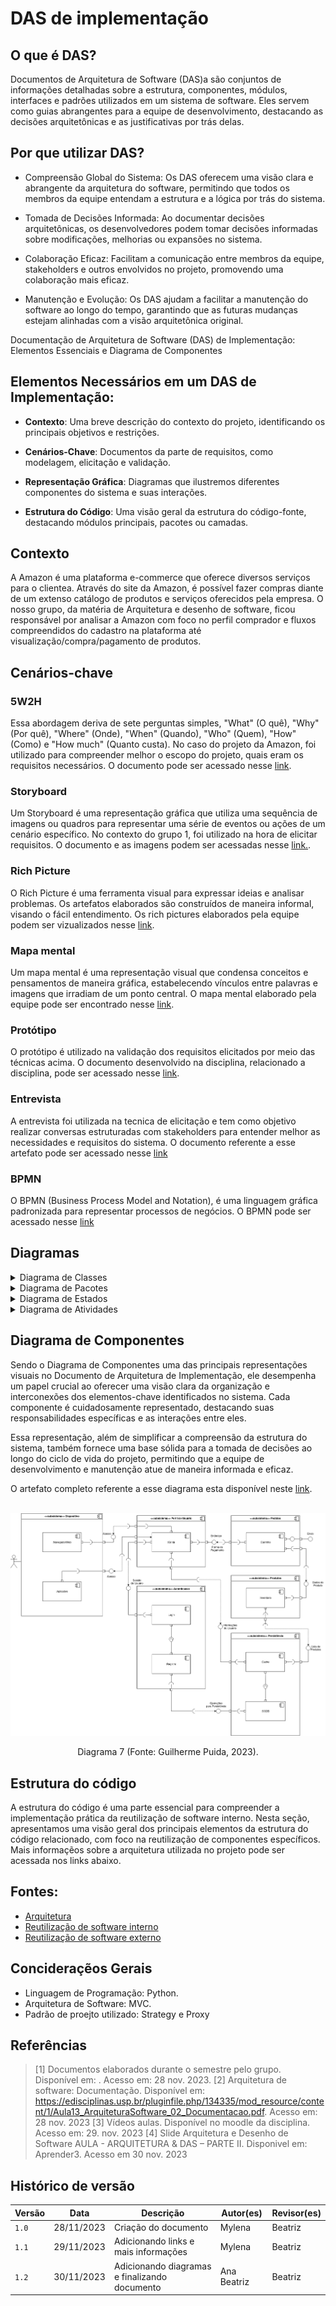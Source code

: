 # DAS de implementação

## O que é DAS?

Documentos de Arquitetura de Software (DAS)a são conjuntos de informações detalhadas sobre a estrutura, componentes, módulos, interfaces e padrões utilizados em um sistema de software. Eles servem como guias abrangentes para a equipe de desenvolvimento, destacando as decisões arquitetônicas e as justificativas por trás delas.

## Por que utilizar DAS?

- Compreensão Global do Sistema: Os DAS oferecem uma visão clara e abrangente da arquitetura do software, permitindo que todos os membros da equipe entendam a estrutura e a lógica por trás do sistema.

- Tomada de Decisões Informada: Ao documentar decisões arquitetônicas, os desenvolvedores podem tomar decisões informadas sobre modificações, melhorias ou expansões no sistema.

- Colaboração Eficaz: Facilitam a comunicação entre membros da equipe, stakeholders e outros envolvidos no projeto, promovendo uma colaboração mais eficaz.

- Manutenção e Evolução: Os DAS ajudam a facilitar a manutenção do software ao longo do tempo, garantindo que as futuras mudanças estejam alinhadas com a visão arquitetônica original.

Documentação de Arquitetura de Software (DAS) de Implementação: Elementos Essenciais e Diagrama de Componentes

## Elementos Necessários em um DAS de Implementação:

- **Contexto**: Uma breve descrição do contexto do projeto, identificando os principais objetivos e restrições.

- **Cenários-Chave**: Documentos da parte de requisitos, como modelagem, elicitação e validação.
  
- **Representação Gráfica**: Diagramas que ilustremos diferentes componentes do sistema e suas interações.

- **Estrutura do Código**: Uma visão geral da estrutura do código-fonte, destacando módulos principais, pacotes ou camadas.

## Contexto

A Amazon é uma plataforma e-commerce que oferece diversos serviços para o clientea. Através do site da Amazon, é possível fazer compras diante de um extenso catálogo de produtos e serviços oferecidos pela empresa.
O nosso grupo, da matéria de Arquitetura e desenho de software, ficou responsável por analisar a Amazon com foco no perfil comprador e fluxos compreendidos do cadastro na plataforma até visualização/compra/pagamento de produtos.

## Cenários-chave

### 5W2H

Essa abordagem deriva de sete perguntas simples, "What" (O quê), "Why" (Por quê), "Where" (Onde), "When" (Quando), "Who" (Quem), "How" (Como) e "How much" (Quanto custa). No caso do projeto da Amazon, foi utilizado para compreender melhor o escopo do projeto, quais eram os requisitos necessários. O documento pode ser acessado nesse [link](../../Entregas/Um/5W2H.md).

### Storyboard

Um Storyboard é uma representação gráfica que utiliza uma sequência de imagens ou quadros para representar uma série de eventos ou ações de um cenário específico. No contexto do grupo 1, foi utilizado na hora de elicitar requisitos. O documento e as imagens podem ser acessadas nesse [link.](../../Entregas/Um/StoryBoard.md).

### Rich Picture

O Rich Picture é uma ferramenta visual para expressar ideias e analisar problemas. Os artefatos elaborados são construídos de maneira informal, visando o fácil entendimento. Os rich pictures elaborados pela equipe podem ser vizualizados nesse [link](../../Entregas/Um/RichPicture.md).

### Mapa mental

Um mapa mental é uma representação visual que condensa conceitos e pensamentos de maneira gráfica, estabelecendo vínculos entre palavras e imagens que irradiam de um ponto central. O mapa mental elaborado pela equipe pode ser encontrado nesse [link](../../Entregas/Um/MapaMental.md).

### Protótipo

O protótipo é utilizado na validação dos requisitos elicitados por meio das técnicas acima. O documento desenvolvido na disciplina, relacionado a disciplina, pode ser acessado nesse [link](../../Entregas/Um/Prototipo.md).

### Entrevista

A entrevista foi utilizada na tecnica de elicitação e tem como objetivo realizar conversas estruturadas com stakeholders para entender melhor as necessidades e requisitos do sistema. O documento referente a esse artefato pode ser acessado nesse [link](../../Entregas/Um/Entrevista.md)

### BPMN

O BPMN (Business Process Model and Notation), é uma linguagem gráfica padronizada para representar processos de negócios. O BPMN pode ser acessado nesse [link](../../Entregas/Um/BPMN.md)

## Diagramas

<details>
  <summary>Diagrama de Classes</summary>
  <h3>O Diagrama de Classes é uma ferramenta fundamental na UML (Unified Modeling Language) que oferece uma perspectiva 
abrangente da estrutura de um sistema orientado a objetos. O artefato referente a esse diagrama pode ser encontrado neste <a href="../../Entregas/Dois/DiagramaDeClasses/DiagramaDeClasses.html">link</a>.</h3>
  <img src="../../Entregas/Dois/DiagramaDeClasses/Classe UML - Amazon_v2.1.png" alt="Diagrama de Classes"/>
  <center>
    <p> Diagrama 1 (Fonte: Ana e Beatriz, 2023).</a></p> 
  </center>
</details>

<details>
  <summary>Diagrama de Pacotes</summary>
  <h3>É um diagrama estrutural e estático que tem como objeto mostrar a disposição de pacotes (conjunto de elementos) dentro do projeto. O artefato referente a esse diagrama pode ser encontrado neste <a href="../../Entregas/Dois/DiagramaDePacotes/DiagramaDePacotes.html">link</a>.</h3>
  <img src="../../Entregas/Dois/DiagramaDePacotes/DiagramaDePacotesVF.png" alt="Diagrama de Pacotes"/>
  <center>
    <p> Diagrama 2 (Fonte: Kauã e Mylena, 2023).</a></p> 
  </center>
</details>

<details>
  <summary>Diagrama de Estados</summary>
  <h3>  É um diagrama comportamental e dinâmico. O diagrama de estados consiste em estados, transições, eventos e atividades. Eles são importantes na modelagem de comportamentos de interface, classe ou colaboração. Ele enfatiza a ordem dos eventos do comportamento de um objeto. O artefato referente a esse diagrama pode ser encontrado neste <a href="../../Entregas/Dois/DiagramaDeEstados/DiagramaDeEstados.html">link</a>.</h3>
  <img src="../../Entregas/Dois/DiagramaDeEstados/EstadosProdutoVF.png" alt="Diagrama de Estados"/>
  <center>
    <p> Diagrama 3 (Fonte: Kauã, Ana e Mylena 2023).</a></p> 
  </center>
</details>

<details>
  <summary>Diagrama de Atividades</summary>
  <h3>O Diagrama de Atividade é uma variação do Diagrama de Estado, que contém essencialmente os comportamentos a serem realizados no sistema. O artefato referente a esse diagrama pode ser encontrado neste <a href="../../Entregas/Dois/DiagramaDeAtividade/DiagramaDeAtividade.html">link</a>.</h3>
  <h2>Diagrama de Atividades - Cadastro</h2>
  <img src="../../Entregas/Dois/DiagramaDeAtividade/assets/Atividade UML Cadastro.png" alt="Diagrama de Atividades - Cadastro"/>
  <center>
    <p> Diagrama 4 (Fonte: Bruno e Gabriel, 2023).</a></p> 
  </center>
  <h2>Diagrama de Atividades - Compras</h2>
  <img src="../../Entregas/Dois/DiagramaDeAtividade/assets/UML_Compras.png" alt="Diagrama de Atividades - Compras"/>
  <center>
    <p> Diagrama 5 (Fonte: Bruno e Gabriel, 2023).</a></p> 
  </center>
  <h2>Diagrama de Atividades - Gestão</h2>
  <img src="../../Entregas/Dois/DiagramaDeAtividade/assets/UML_Gestao.png" alt="Diagrama de Atividades - Gestão"/>
  <center>
    <p> Diagrama 6 (Fonte: Bruno e Gabriel, 2023).</a></p> 
  </center>

</details>

## Diagrama de Componentes

Sendo o Diagrama de Componentes uma das principais representações visuais no Documento de Arquitetura de Implementação, ele desempenha um papel crucial ao oferecer uma visão clara da organização e interconexões dos elementos-chave identificados no sistema. Cada componente é cuidadosamente representado, destacando suas responsabilidades específicas e as interações entre eles. 

Essa representação, além de simplificar a compreensão da estrutura do sistema, também fornece uma base sólida para a tomada de decisões ao longo do ciclo de vida do projeto, permitindo que a equipe de desenvolvimento e manutenção atue de maneira informada e eficaz.

O artefato completo referente a esse diagrama esta disponível neste [link](../../Entregas/Dois/DiagramaDeComponentes/DiagramaDeComponentes.md).

<br>


<img src="../../Entregas/Dois/DiagramaDeComponentes/v3.png"/>
<center>
<p> Diagrama 7 (Fonte: Guilherme Puida, 2023).</a></p> 
</center>


## Estrutura do código

A estrutura do código é uma parte essencial para compreender a implementação prática da reutilização de software interno. Nesta seção, apresentamos uma visão geral dos principais elementos da estrutura do código relacionado, com foco na reutilização de componentes específicos. Mais informaçẽos sobre a arquitetura utilizada no projeto pode ser acessada nos links abaixo.

## Fontes:

- [Arquitetura](../../ArquiteturaReutilizacao/reutilizacao/Arquitetura.md)
- [Reutilização de software interno](../../ArquiteturaReutilizacao/reutilizacao/Interna.md)
- [Reutilização de software externo](../../ArquiteturaReutilizacao/reutilizacao/Externa.md)

## Concideraçẽos Gerais

- Linguagem de Programação: Python.
- Arquitetura de Software: MVC.
- Padrão de proejto utilizado: Strategy e Proxy
  

## Referências

> [1] Documentos elaborados durante o semestre pelo grupo. Disponível em: <docs/>. Acesso em: 28 nov. 2023.
> [2] Arquitetura de software: Documentação. Disponível em: <https://edisciplinas.usp.br/pluginfile.php/134335/mod_resource/content/1/Aula13_ArquiteturaSoftware_02_Documentacao.pdf>. Acesso em: 28 nov. 2023
> [3] Vídeos aulas. Disponível no moodle da disciplina. Acesso em: 29. nov. 2023
> [4] Slide Arquitetura e Desenho de Software AULA - ARQUITETURA & DAS – PARTE II. Disponivel em: Aprender3. Acesso em 30 nov. 2023

## Histórico de versão

| Versão | Data       | Descrição                                      | Autor(es)   | Revisor(es) |
| ------ | ---------- | ---------------------------------------------- | ----------- | ----------- |
| `1.0`  | 28/11/2023 | Criação do documento                           | Mylena      | Beatriz     |
| `1.1`  | 29/11/2023 | Adicionando links e mais informações           | Mylena      | Beatriz     |
| `1.2`  | 30/11/2023 | Adicionando  diagramas e finalizando documento | Ana Beatriz | Beatriz     |
